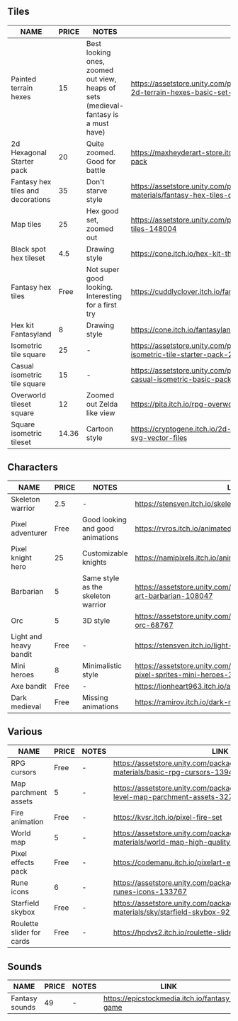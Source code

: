 
## Tiles

|NAME|PRICE|NOTES|LINK|
|---|---|---|---|
|Painted terrain hexes|15|Best looking ones, zoomed out view, heaps of sets (medieval-fantasy is a must have)|https://assetstore.unity.com/packages/2d/environments/painted-2d-terrain-hexes-basic-set-52258|
|2d Hexagonal Starter pack|20|Quite zoomed. Good for battle|https://maxheyderart-store.itch.io/2d-hexagonal-tile-starter-pack|
|Fantasy hex tiles and decorations|35|Don't starve style|https://assetstore.unity.com/packages/2d/textures-materials/fantasy-hex-tiles-decorations-133881|
|Map tiles|25|Hex good set, zoomed out|https://assetstore.unity.com/packages/2d/environments/map-tiles-148004|
|Black spot hex tileset|4.5|Drawing style|https://cone.itch.io/hex-kit-the-black-spot-tileset|
|Fantasy hex tiles|Free|Not super good looking. Interesting for a first try|https://cuddlyclover.itch.io/fantasy-hex-tiles|
|Hex kit Fantasyland|8|Drawing style|https://cone.itch.io/fantasyland|
|Isometric tile square|25|-|https://assetstore.unity.com/packages/2d/environments/2d-isometric-tile-starter-pack-27944|
|Casual isometric tile square|15|-|https://assetstore.unity.com/packages/2d/environments/2d-casual-isometric-basic-pack-143491|
|Overworld tileset square|12|Zoomed out Zelda like view|https://pita.itch.io/rpg-overworld-tileset|
|Square isometric tileset|14.36|Cartoon style|https://cryptogene.itch.io/2d-isometric-starter-style-plus-kit-svg-vector-files|

## Characters

|NAME|PRICE|NOTES|LINK|
|---|---|---|---|
|Skeleton warrior|2.5|-|https://stensven.itch.io/skeleton-warrior|
|Pixel adventurer|Free|Good looking and good animations|https://rvros.itch.io/animated-pixel-hero|
|Pixel knight hero|25|Customizable knights|https://namipixels.itch.io/animated-pixel-knight-hero|
|Barbarian|5|Same style as the skeleton warrior|https://assetstore.unity.com/packages/2d/characters/pixel-art-barbarian-108047|
|Orc|5|3D style|https://assetstore.unity.com/packages/2d/characters/the-orc-68767|
|Light and heavy bandit|Free|-|https://stensven.itch.io/light-heavy-bandit|
|Mini heroes|8|Minimalistic style|https://assetstore.unity.com/packages/2d/characters/rpg-pixel-sprites-mini-heroes-39481|
|Axe bandit|Free|-|https://lionheart963.itch.io/axe-bandit|
|Dark medieval|Free|Missing animations|https://ramirov.itch.io/dark-medieval-assets|

## Various

|NAME|PRICE|NOTES|LINK|
|---|---|---|---|
|RPG cursors|Free|-|https://assetstore.unity.com/packages/2d/textures-materials/basic-rpg-cursors-139404|
|Map parchment assets|5|-|https://assetstore.unity.com/packages/2d/environments/game-level-map-parchment-assets-32791|
|Fire animation|Free|-|https://kvsr.itch.io/pixel-fire-set|
|World map|5|-|https://assetstore.unity.com/packages/2d/textures-materials/world-map-high-quality-hand-drawn-100561|
|Pixel effects pack|Free|-|https://codemanu.itch.io/pixelart-effect-pack|
|Rune icons|6|-|https://assetstore.unity.com/packages/2d/gui/icons/fantasy-runes-icons-133767|
|Starfield skybox|Free|-|https://assetstore.unity.com/packages/2d/textures-materials/sky/starfield-skybox-92717|
|Roulette slider for cards|Free|-|https://hpdvs2.itch.io/roulette-slider-example|

## Sounds

|NAME|PRICE|NOTES|LINK|
|---|---|---|---|
|Fantasy sounds|49|-|https://epicstockmedia.itch.io/fantasy-game|
